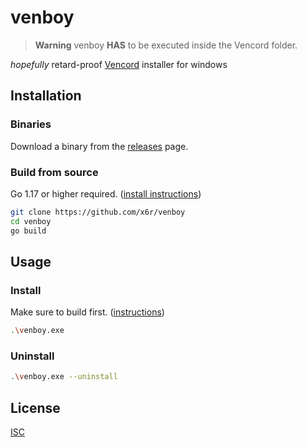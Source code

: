 # venboy

> **Warning** venboy **HAS** to be executed inside the Vencord folder.

_hopefully_ retard-proof [Vencord](https://github.com/Vendicated/Vencord) installer for windows

## Installation

### Binaries

Download a binary from the [releases](https://github.com/x6r/venboy/releases)
page.

### Build from source

Go 1.17 or higher required. ([install instructions](https://golang.org/doc/install.html))

```sh
git clone https://github.com/x6r/venboy
cd venboy
go build
```

## Usage

### Install

Make sure to build first. ([instructions](https://github.com/Vendicated/Vencord#installing))

```sh
.\venboy.exe
```

### Uninstall

```sh
.\venboy.exe --uninstall
```

## License

[ISC](./LICENSE)
